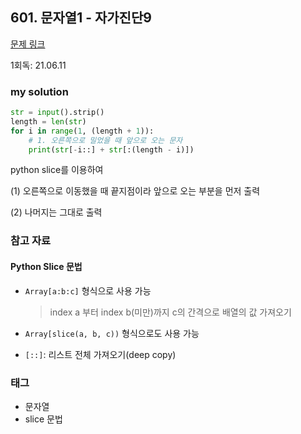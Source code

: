 ## 601. 문자열1 - 자가진단9

[문제 링크](http://www.jungol.co.kr/bbs/board.php?bo_table=pbank&wr_id=238&sca=10e0)

1회독: 21.06.11



### my solution

```python
str = input().strip()
length = len(str)
for i in range(1, (length + 1)):
    # 1. 오른쪽으로 밀었을 때 앞으로 오는 문자
    print(str[-i::] + str[:(length - i)])
```

python slice를 이용하여  

(1) 오른쪽으로 이동했을 때 끝지점이라 앞으로 오는 부분을 먼저 출력 

(2) 나머지는 그대로 출력



### 참고 자료

#### Python Slice 문법

- `Array[a:b:c]` 형식으로 사용 가능

  > index a 부터 index b(미만)까지 c의 간격으로 배열의 값 가져오기

- `Array[slice(a, b, c))` 형식으로도 사용 가능

- `[::]`: 리스트 전체 가져오기(deep copy)



### 태그

- 문자열
- slice 문법

